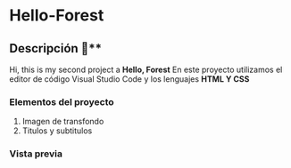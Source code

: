 # Hello-Forest
## Descripción 👀**
Hi, this is my second project  a **Hello, Forest** 
En este proyecto utilizamos el editor de código Visual Studio Code y los lenguajes **HTML Y CSS**
### Elementos del proyecto
<ol>
  <li>Imagen de transfondo</li>
  <li>Titulos y subtitulos </li>
</ol>

### Vista previa 
